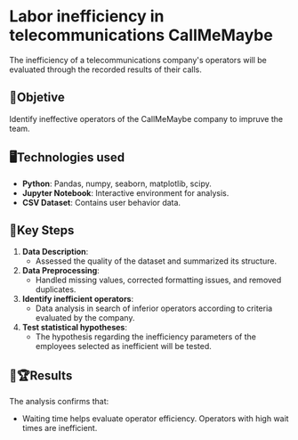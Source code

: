 # Labor inefficiency in telecommunications CallMeMaybe
The inefficiency of a telecommunications company's operators will be evaluated through the recorded results of their calls.

## 🏁Objetive
Identify ineffective operators of the CallMeMaybe company to impruve the team.

## 🖥Technologies used
- **Python**: Pandas, numpy, seaborn, matplotlib, scipy.
- **Jupyter Notebook**: Interactive environment for analysis.
- **CSV Dataset**: Contains user behavior data.

## 🔑Key Steps
1. **Data Description**:
   - Assessed the quality of the dataset and summarized its structure.
2. **Data Preprocessing**:
   - Handled missing values, corrected formatting issues, and removed duplicates.
3. **Identify inefficient operators**:
   - Data analysis in search of inferior operators according to criteria evaluated by the company.
4. **Test statistical hypotheses**:
   - The hypothesis regarding the inefficiency parameters of the employees selected as inefficient will be tested.

## 🥇🏆Results
The analysis confirms that:
- Waiting time helps evaluate operator efficiency. Operators with high wait times are inefficient.
